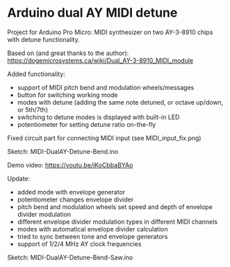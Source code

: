 # Arduino dual AY MIDI detune
Project for Arduino Pro Micro: MIDI synthesizer on two AY-3-8910 chips with detune functionality.

Based on (and great thanks to the author):
https://dogemicrosystems.ca/wiki/Dual_AY-3-8910_MIDI_module

Added functionality:
- support of MIDI pitch bend and modulation wheels/messages
- button for switching working mode
- modes with detune (adding the same note detuned, or octave up/down, or 5th/7th)
- switching to detune modes is displayed with built-in LED
- potentiometer for setting detune ratio on-the-fly

Fixed circuit part for connecting MIDI input (see MIDI_input_fix.png)

Sketch: MIDI-DualAY-Detune-Bend.ino

Demo video:
https://youtu.be/jKoCbbaBYAo

Update:
- added mode with envelope generator
- potentiometer changes envelope divider
- pitch bend and modulation wheels set speed and depth of envelope divider modulation
- different envelope divider modulation types in different MIDI channels
- modes with automatical envelope divider calculation
- tried to sync between tone and envelope generators
- support of 1/2/4 MHz AY clock frequencies

Sketch: MIDI-DualAY-Detune-Bend-Saw.ino